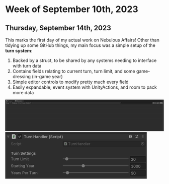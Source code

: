 # Week of September 10th, 2023
## Thursday, September 14th, 2023
This marks the first day of my actual work on Nebulous Affairs! Other than tidying up some GitHub things, my main focus was a simple setup of the **turn system**:
1. Backed by a struct, to be shared by any systems needing to interface with turn data
2. Contains fields relating to current turn, turn limit, and some game-dressing (in-game year)
3. Simple editor controls to modify pretty much every field
4. Easily expandable; event system with UnityActions, and room to pack more data

![Turn Advancement Gif](../NonGameAssets/DocumentationAssets/SimpleTurnAdvancement.gif)
![Turn Controls in Editor](../NonGameAssets/DocumentationAssets/SimpleTurnControls.png)